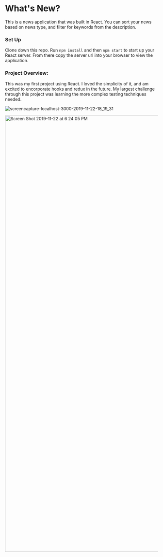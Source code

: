 # What's New?

This is a news application that was built in React. You can sort your news based on news type, and filter for keywords from the description.

### Set Up

Clone down this repo. Run `npm install` and then `npm start` to start up your React server. From there copy the server url into your browser to view the application.

### Project Overview:

This was my first project using React.  I loved the simplicity of it, and am excited to encorporate hooks and redux in the future. My largest challenge through this project was learning the more complex testing techniques needed.

![screencapture-localhost-3000-2019-11-22-18_19_31](https://user-images.githubusercontent.com/32349614/69470614-f8c07d80-0d54-11ea-8814-67648f5929f4.png)

<img width="1439" alt="Screen Shot 2019-11-22 at 6 24 05 PM" src="https://user-images.githubusercontent.com/32349614/69470670-4e952580-0d55-11ea-9e4c-929ca76e4772.png">
